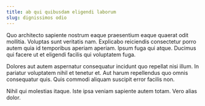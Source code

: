 ```yaml
---
title: ab qui quibusdam eligendi laborum
slug: dignissimos odio
---
```


Quo architecto sapiente nostrum eaque praesentium eaque quaerat odit mollitia. Voluptas sunt veritatis nam. Explicabo reiciendis consectetur porro autem quia id temporibus aperiam aperiam. Ipsum fuga qui atque. Ducimus qui facere ut et eligendi facilis qui voluptatem fuga.

Dolores aut autem aspernatur consequatur incidunt quo repellat nisi illum. In pariatur voluptatem nihil et tenetur et. Aut harum repellendus quo omnis consequatur quis. Quis commodi aliquam suscipit error facilis non.

Nihil qui molestias itaque. Iste ipsa veniam sapiente autem totam. Vero alias dolor.

